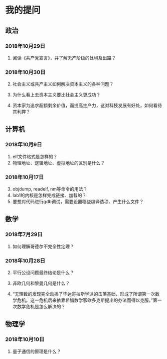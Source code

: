# 我的提问

## 政治

### 2018年10月29日

1. 阅读《共产党宣言》，并了解无产阶级的处境及出路？

### 2018年10月30日

2. 社会主义或共产主义如何解决资本主义的各种问题？

3. 为什么看上去资本主义要比社会主义更成功？

4. 资本家为追求超额剩余价值，而提高生产力，这对科技发展有好处，如何看待其利弊？

## 计算机

### 2018年10月9日
1. elf文件格式是怎样的？
2. 物理地址、逻辑地址、虚拟地址的区别是什么？

### 2018年10月17日
3. objdump, readelf, nm等命令的用法？
4. lab1的内核是怎样完成链接、加载的？
5. 要想对代码进行gdb调试，需要设置哪些编译选项、产生什么文件？

## 数学

### 2018年7月29日
1. 如何理解哥德尔不完全性定理？

### 2018年10月28日
2. 平行公设问题最终结论是什么？

3. 非欧几何和黎曼几何是什么？

4. “无理数的发现完全动摇了毕达哥拉斯学派的击落基础，形成了所谓第一次数学危机。这一危机后来依靠希腊数学家欧多克斯提出的办法而得以克服。”第一次数学危机是怎么解决的？

## 物理学

### 2018年10月10日
1. 量子通信的原理是什么？
